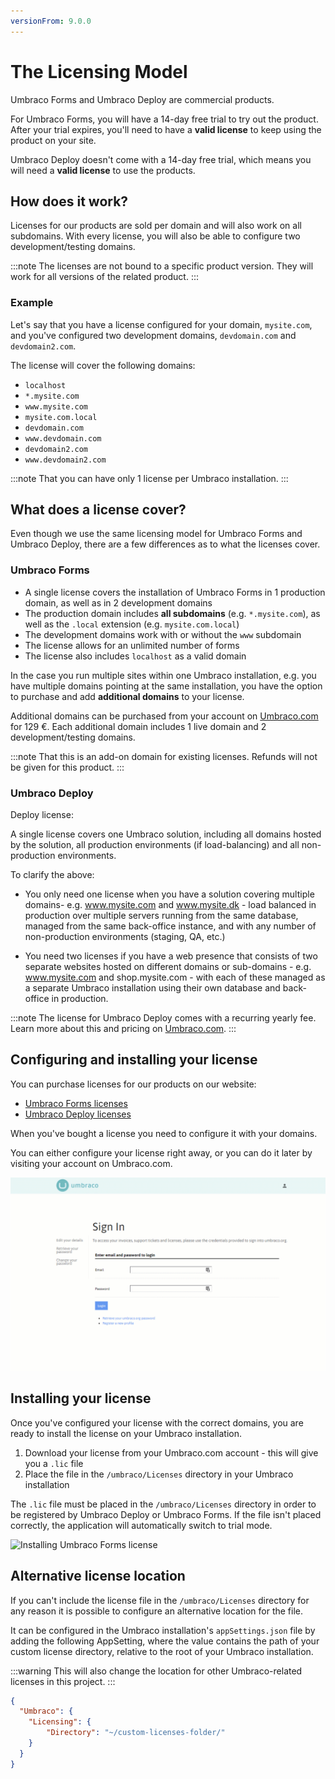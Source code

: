 ```yaml
---
versionFrom: 9.0.0
---
```


# The Licensing Model

Umbraco Forms and Umbraco Deploy are commercial products.

For Umbraco Forms, you will have a 14-day free trial to try out the product. After your trial expires, you'll need to have a **valid license** to keep using the product on your site.

Umbraco Deploy doesn't come with a 14-day free trial, which means you will need a **valid license** to use the products.

## How does it work?

Licenses for our products are sold per domain and will also work on all subdomains. With every license, you will also be able to configure two development/testing domains.

:::note
The licenses are not bound to a specific product version. They will work for all versions of the related product.
:::

### Example

Let's say that you have a license configured for your domain, `mysite.com`, and you've configured two development domains, `devdomain.com` and `devdomain2.com`.

The license will cover the following domains:

- `localhost`
- `*.mysite.com`
- `www.mysite.com`
- `mysite.com.local`
- `devdomain.com`
- `www.devdomain.com`
- `devdomain2.com`
- `www.devdomain2.com`

:::note
That you can have only 1 license per Umbraco installation.
:::

## What does a license cover?

Even though we use the same licensing model for Umbraco Forms and Umbraco Deploy, there are a few differences as to what the licenses cover.

### Umbraco Forms

- A single license covers the installation of Umbraco Forms in 1 production domain, as well as in 2 development domains
- The production domain includes **all subdomains** (e.g. `*.mysite.com`), as well as the `.local` extension (e.g. `mysite.com.local`)
- The development domains work with or without the `www` subdomain
- The license allows for an unlimited number of forms
- The license also includes `localhost` as a valid domain

In the case you run multiple sites within one Umbraco installation, e.g. you have multiple domains pointing at the same installation, you have the option to purchase and add **additional domains** to your license.

Additional domains can be purchased from your account on [Umbraco.com](https://umbraco.com) for 129 €. Each additional domain includes 1 live domain and 2 development/testing domains.

:::note
That this is an add-on domain for existing licenses. Refunds will not be given for this product.
:::

### Umbraco Deploy

Deploy license:

A single license covers one Umbraco solution, including all domains hosted by the solution,
all production environments (if load-balancing) and all non-production environments.

To clarify the above:

- You only need one license when you have a solution covering multiple domains- e.g. www.mysite.com and www.mysite.dk - load balanced in production over multiple servers running from the same database, managed from the same back-office instance, and with any number of non-production environments (staging, QA, etc.)

- You need two licenses if you have a web presence that consists of two separate websites hosted on different domains or sub-domains - e.g. www.mysite.com and shop.mysite.com - with each of these managed as a separate Umbraco installation using their own database and back-office in production.

:::note
The license for Umbraco Deploy comes with a recurring yearly fee. Learn more about this and pricing on [Umbraco.com](https://umbraco.com/products/umbraco-deploy/).
:::

## Configuring and installing your license

You can purchase licenses for our products on our website:

- [Umbraco Forms licenses](https://umbraco.com/apps/umbraco-forms/)
- [Umbraco Deploy licenses](https://umbraco.com/products/umbraco-deploy/)

When you've bought a license you need to configure it with your domains.

You can either configure your license right away, or you can do it later by visiting your account on Umbraco.com.

![Configuring Umbraco Forms license](images/configure-forms-license.gif)

## Installing your license

Once you've configured your license with the correct domains, you are ready to install the license on your Umbraco installation.

1. Download your license from your Umbraco.com account - this will give you a `.lic` file
2. Place the file in the `/umbraco/Licenses` directory in your Umbraco installation

The `.lic` file must be placed in the `/umbraco/Licenses` directory in order to be registered by Umbraco Deploy or Umbraco Forms. If the file isn't placed correctly, the application will automatically switch to trial mode.

![Installing Umbraco Forms license](images/install-forms-license-v9.gif)

## Alternative license location

If you can't include the license file in the `/umbraco/Licenses` directory for any reason it is possible to configure an alternative location for the file.

It can be configured in the Umbraco installation's `appSettings.json` file by adding the following AppSetting, where the value contains the path of your custom license directory, relative to the root of your Umbraco installation.

:::warning
This will also change the location for other Umbraco-related licenses in this project.
:::

```json
{
  "Umbraco": {
    "Licensing": {
        "Directory": "~/custom-licenses-folder/"
    }
  }
}
```
